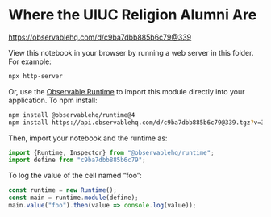# Where the UIUC Religion Alumni Are

https://observablehq.com/d/c9ba7dbb885b6c79@339

View this notebook in your browser by running a web server in this folder. For
example:

~~~sh
npx http-server
~~~

Or, use the [Observable Runtime](https://github.com/observablehq/runtime) to
import this module directly into your application. To npm install:

~~~sh
npm install @observablehq/runtime@4
npm install https://api.observablehq.com/d/c9ba7dbb885b6c79@339.tgz?v=3
~~~

Then, import your notebook and the runtime as:

~~~js
import {Runtime, Inspector} from "@observablehq/runtime";
import define from "c9ba7dbb885b6c79";
~~~

To log the value of the cell named “foo”:

~~~js
const runtime = new Runtime();
const main = runtime.module(define);
main.value("foo").then(value => console.log(value));
~~~
